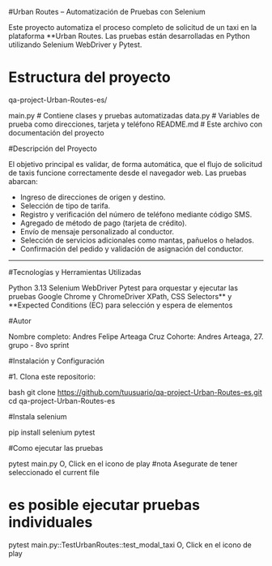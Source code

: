 #Urban Routes – Automatización de Pruebas con Selenium

Este proyecto automatiza el proceso completo de solicitud de un taxi en la plataforma **Urban Routes. Las pruebas están desarrolladas en Python utilizando Selenium WebDriver y Pytest.

# Estructura del proyecto

qa-project-Urban-Routes-es/

main.py             # Contiene clases y pruebas automatizadas
data.py             # Variables de prueba como direcciones, tarjeta y teléfono
README.md           # Este archivo con documentación del proyecto

#Descripción del Proyecto

El objetivo principal es validar, de forma automática, que el flujo de solicitud de taxis funcione correctamente desde el navegador web. Las pruebas abarcan:

- Ingreso de direcciones de origen y destino.
- Selección de tipo de tarifa.
- Registro y verificación del número de teléfono mediante código SMS.
- Agregado de método de pago (tarjeta de crédito).
- Envío de mensaje personalizado al conductor.
- Selección de servicios adicionales como mantas, pañuelos o helados.
- Confirmación del pedido y validación de asignación del conductor.

---

#Tecnologías y Herramientas Utilizadas

Python 3.13
Selenium WebDriver
Pytest para orquestar y ejecutar las pruebas
Google Chrome y ChromeDriver
XPath, CSS Selectors** y **Expected Conditions (EC) para selección y espera de elementos



#Autor

Nombre completo: Andres Felipe Arteaga Cruz
Cohorte: Andres Arteaga, 27. grupo - 8vo sprint



#Instalación y Configuración

#1. Clona este repositorio:

bash
git clone https://github.com/tuusuario/qa-project-Urban-Routes-es.git
cd qa-project-Urban-Routes-es

#Instala selenium

pip install selenium pytest

#Como ejecutar las pruebas

pytest main.py
O, Click en el icono de play
#nota
Asegurate de tener seleccionado el current file

# es posible ejecutar pruebas individuales
pytest main.py::TestUrbanRoutes::test_modal_taxi
O, Click en el icono de play
